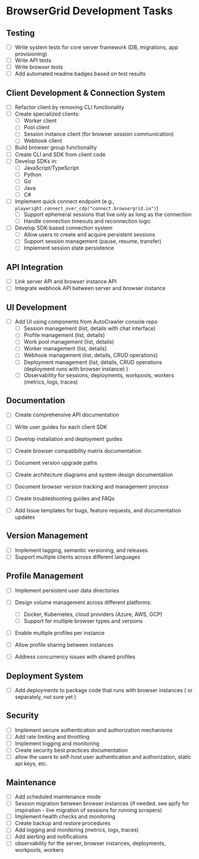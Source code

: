 # BrowserGrid Development Tasks

## Testing
- [ ] Write system tests for core server framework (DB, migrations, app provisioning)
- [ ] Write API tests
- [ ] Write browser tests
- [ ] Add automated readme badges based on test results

## Client Development & Connection System
- [ ] Refactor client by removing CLI functionality
- [ ] Create specialized clients:
  - [ ] Worker client
  - [ ] Pool client
  - [ ] Session instance client (for browser session communication)
  - [ ] Webhook client
- [ ] Build browser group functionality
- [ ] Create CLI and SDK from client code
- [ ] Develop SDKs in:
  - [ ] JavaScript/TypeScript
  - [ ] Python
  - [ ] Go
  - [ ] Java
  - [ ] C#
- [ ] Implement quick connect endpoint (e.g., `playwright.connect_over_cdp("connect.browsergrid.io")`)
  - [ ] Support ephemeral sessions that live only as long as the connection
  - [ ] Handle connection timeouts and reconnection logic
- [ ] Develop SDK-based connection system
  - [ ] Allow users to create and acquire persistent sessions
  - [ ] Support session management (pause, resume, transfer)
  - [ ] Implement session state persistence

## API Integration
- [ ] Link server API and browser instance API
- [ ] Integrate webhook API between server and browser instance

## UI Development
- [ ] Add UI using components from AutoCrawler console repo
  - [ ] Session management (list, details with chat interface)
  - [ ] Profile management (list, details)
  - [ ] Work pool management (list, details)
  - [ ] Worker management (list, details)
  - [ ] Webhook management (list, details, CRUD operations)
  - [ ] Deployment management (list, details, CRUD operations (deployment runs with browser instance)   )
  - [ ] Observability for sessions, deployments, workpools, workers  (metrics, logs, traces)

## Documentation
- [ ] Create comprehensive API documentation
- [ ] Write user guides for each client SDK
- [ ] Develop installation and deployment guides
- [ ] Create browser compatibility matrix documentation
- [ ] Document version upgrade paths
- [ ] Create architecture diagrams and system design documentation
- [ ] Document browser version tracking and management process
- [ ] Create troubleshooting guides and FAQs
- [ ] Add Issue templates for bugs, feature requests, and documentation updates 


## Version Management
- [ ] Implement tagging, semantic versioning, and releases
- [ ] Support multiple clients across different languages

## Profile Management
- [ ] Implement persistent user data directories
- [ ] Design volume management across different platforms:
  - [ ] Docker, Kubernetes, cloud providers (Azure, AWS, GCP)
  - [ ] Support for multiple browser types and versions
- [ ] Enable multiple profiles per instance
- [ ] Allow profile sharing between instances
- [ ] Address concurrency issues with shared profiles


## Deployment System
- [ ] Add deployments to package code that runs with browser instances ( or separately, not sure yet )


## Security
- [ ] Implement secure authentication and authorization mechanisms
- [ ] Add rate limiting and throttling
- [ ] Implement logging and monitoring
- [ ] Create security best practices documentation  
- [ ] allow the users to self-host user authentication and authorization, static api keys, etc.

## Maintenance
- [ ] Add scheduled maintenance mode
- [ ] Session migration between browser instances (if needed. see apify for inspiration - live migration of sessions for running scrapers)
- [ ] Implement health checks and monitoring
- [ ] Create backup and restore procedures
- [ ] Add logging and monitoring (metrics, logs, traces)
- [ ] Add alerting and notifications
- [ ] observability for the server, browser instances, deployments, workpools, workers  